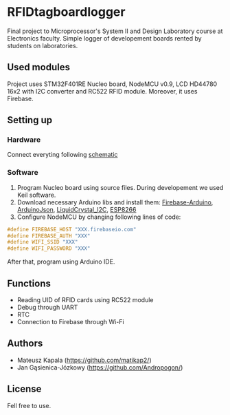 # RFIDtagboardlogger

Final project to Microprocessor's System II and Design Laboratory course at Electronics faculty.
Simple logger of developement boards rented by students on laboratories.

## Used modules

Project uses STM32F401RE Nucleo board, NodeMCU v0.9, LCD HD44780 16x2 with I2C converter and RC522 RFID module.
Moreover, it uses Firebase.

## Setting up
### Hardware
Connect everyting following [schematic](https://i.imgur.com/4nxXy50.png)

### Software
1. Program Nucleo board using source files. During developement we used Keil software.
2. Download necessary Arduino libs and install them:
[Firebase-Arduino](https://github.com/Chriton/Firebase-Arduino), [ArduinoJson](https://github.com/bblanchon/ArduinoJson), [LiquidCrystal_I2C](https://github.com/johnrickman/LiquidCrystal_I2C), [ESP8266](http://arduino.esp8266.com/stable/package_esp8266com_index.json)
3. Configure NodeMCU by changing following lines of code:
```cpp
#define FIREBASE_HOST "XXX.firebaseio.com"
#define FIREBASE_AUTH "XXX"
#define WIFI_SSID "XXX"
#define WIFI_PASSWORD "XXX"
```
After that, program using Arduino IDE.

## Functions
- Reading UID of RFID cards using RC522 module
- Debug through UART
- RTC
- Connection to Firebase through Wi-Fi

## Authors
- Mateusz Kapala (https://github.com/matikap2/)
- Jan Gąsienica-Józkowy (https://github.com/Andropogon/)

## License
Fell free to use.

